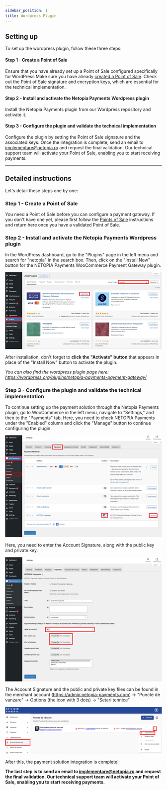 ```yaml
---
sidebar_position: 1
title: Wordpress Plugin
---
```


## Setting up

To set up the wordpress plugin, follow these three steps:


#### Step 1 - Create a Point of Sale

Ensure that you have already set up a Point of Sale configured specifically for WordPress 
Make sure you have already [created a Point of Sale](/docs/get-started/03-point-of-sale.md). Check out the Point of Sale signature and encryption keys, which are essential for the technical implementation.

#### Step 2 - Install and activate the Netopia Payments Wordpress plugin

Install the Netopia Payments plugin from our Wordpress repository and activate it.

#### Step 3 - Configure the plugin and validate the technical implementation

Configure the plugin by setting the Point of Sale signature and the associated keys. Once the integration is complete, send an email to implementare@netopia.ro and request the final validation. Our technical support team will activate your Point of Sale, enabling you to start receiving payments.

---

## Detailed instructions

Let's detail these steps one by one:

### Step 1 - Create a Point of Sale

You need a Point of Sale before you can configure a payment gateway. If you don't have one yet, please first follow the [Points of Sale](/docs/get-started/03-point-of-sale.md) instructions and return here once you have a validated Point of Sale.

### Step 2 - Install and activate the Netopia Payments Wordpress plugin

In the WordPress dashboard, go to the "Plugins" page in the left menu and search for "netopia" in the search box.
Then, click on the "Install Now" button for the NETOPIA Payments WooCommerce Payment Gateway plugin.

![Step two](../../static/img/wordpress/wordpress-plugin-7.png)

After installation, don't forget to **click the "Activate" button** that appears in place of the "Install Now" button to activate the plugin.

*You can also find the wordpress plugin page here: https://wordpress.org/plugins/netopia-payments-payment-gateway/*

### Step 3 - Configure the plugin and validate the technical implementation

To continue setting up the payment solution through the Netopia Payments plugin, go to WooCommerce in the left menu, navigate to "Settings," and then to the "Payments" tab.
Here, you need to check NETOPIA Payments under the "Enabled" column and click the "Manage" button to continue configuring the plugin.

![Step four](../../static/img/wordpress/wordpress-plugin-8.png)

Here, you need to enter the Account Signature, along with the public key and private key.

![Step five](../../static/img/wordpress/wordpress-plugin-9.png)

The Account Signature and the public and private key files can be found in the merchant account (https://admin.netopia-payments.com) → "Puncte de vanzare" → Options (the icon with 3 dots) → "Setari tehnice"

![Step five](../../static/img/wordpress/wordpress-plugin-10.png)

After this, the payment solution integration is complete!

**The last step is to send an email to implementare@netopia.ro and request the final validation. Our technical support team will activate your Point of Sale, enabling you to start receiving payments.**
